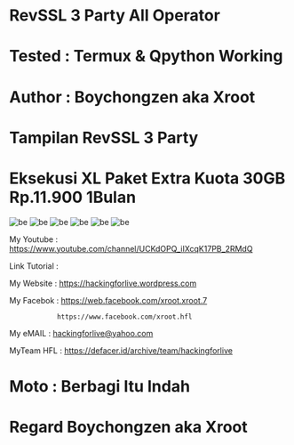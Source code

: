 # RevSSL 3 Party All Operator

# Tested : Termux & Qpython Working

# Author : Boychongzen aka Xroot

# Tampilan RevSSL 3 Party
# Eksekusi XL Paket Extra Kuota 30GB Rp.11.900 1Bulan
![be](https://raw.githubusercontent.com/boychongzen18/RevSSL-Android/master/kipli.jpg)
![be](https://raw.githubusercontent.com/boychongzen18/RevSSL-Android/master/config.jpg)
![be](https://raw.githubusercontent.com/boychongzen18/RevSSL-Android/master/RevSSL0.jpg)
![be](https://raw.githubusercontent.com/boychongzen18/RevSSL-Android/master/python.jpg)
![be](https://raw.githubusercontent.com/boychongzen18/RevSSL-Android/master/popon1.jpg)
![be](https://raw.githubusercontent.com/boychongzen18/RevSSL-Android/master/tv.jpg)

My Youtube    : https://www.youtube.com/channel/UCKdOPQ_iIXcqK17PB_2RMdQ

Link Tutorial : 

My Website    : https://hackingforlive.wordpress.com

My Facebok    : https://web.facebook.com/xroot.xroot.7

                https://www.facebook.com/xroot.hfl

My eMAIL      : hackingforlive@yahoo.com

MyTeam HFL    : https://defacer.id/archive/team/hackingforlive

# Moto : Berbagi Itu Indah

# Regard Boychongzen aka Xroot
